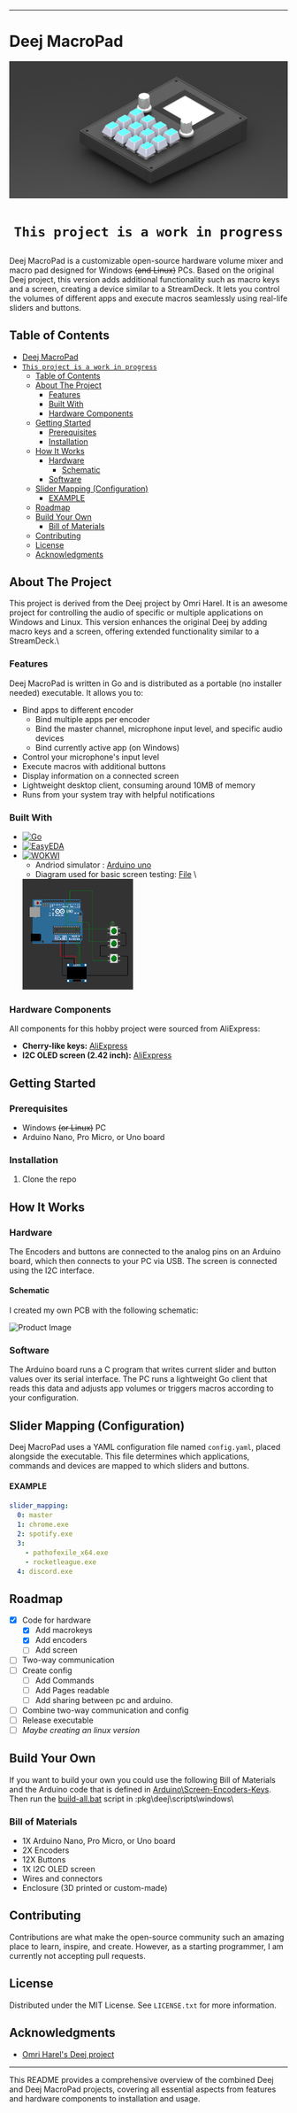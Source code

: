
---

# Deej MacroPad

![Deej MacroPad](Readme_Assets\Rendering1.JPG)
# <p align="center"> `This project is a work in progress` </p>
Deej MacroPad is a customizable open-source hardware volume mixer and macro pad designed for Windows ~~(and Linux)~~ PCs. Based on the original Deej project, this version adds additional functionality such as macro keys and a screen, creating a device similar to a StreamDeck. It lets you control the volumes of different apps and execute macros seamlessly using real-life sliders and buttons.

<!-- [![Discord](https://img.shields.io/discord/702940502038937667?logo=discord)](https://discord.gg/nf88NJu)

**[Download the latest release](https://github.com/omriharel/deej/releases/latest) | [Video demonstration](https://youtu.be/VoByJ4USMr8) | [Build video by Tech Always](https://youtu.be/x2yXbFiiAeI)** -->

<!-- > **_New:_** [work-in-progress Deej FAQ](./docs/faq/faq.md)! -->

## Table of Contents

- [Deej MacroPad](#deej-macropad)
- [ `This project is a work in progress` ](#-this-project-is-a-work-in-progress-)
  - [Table of Contents](#table-of-contents)
  - [About The Project](#about-the-project)
    - [Features](#features)
    - [Built With](#built-with)
    - [Hardware Components](#hardware-components)
  - [Getting Started](#getting-started)
    - [Prerequisites](#prerequisites)
    - [Installation](#installation)
  - [How It Works](#how-it-works)
    - [Hardware](#hardware)
      - [Schematic](#schematic)
    - [Software](#software)
  - [Slider Mapping (Configuration)](#slider-mapping-configuration)
      - [EXAMPLE](#example)
  - [Roadmap](#roadmap)
  - [Build Your Own](#build-your-own)
    - [Bill of Materials](#bill-of-materials)
  - [Contributing](#contributing)
  - [License](#license)
  - [Acknowledgments](#acknowledgments)

## About The Project

This project is derived from the Deej project by Omri Harel. It is an awesome project for controlling the audio of specific or multiple applications on Windows and Linux. This version enhances the original Deej by adding macro keys and a screen, offering extended functionality similar to a StreamDeck.\

### Features

Deej MacroPad is written in Go and is distributed as a portable (no installer needed) executable. It allows you to:

- Bind apps to different encoder
  - Bind multiple apps per encoder
  - Bind the master channel, microphone input level, and specific audio devices
  - Bind currently active app (on Windows)
- Control your microphone's input level
- Execute macros with additional buttons
- Display information on a connected screen
- Lightweight desktop client, consuming around 10MB of memory
- Runs from your system tray with helpful notifications

### Built With

- [![Go][Go.js]][Golang-url]
- [![EasyEDA][EasyEDA.js]][EasyEDA-url]
- [![WOKWI][wokwi.js]][Wokwi-url]
  - Andriod simulator : [Arduino uno](https://wokwi.com/projects/new/arduino-uno)
  - Diagram used for basic screen testing: [File](.\Readme_Assets\WOKWI_ArdionoUno_diagram.json) \
   <img src="Readme_Assets\Arduino simulator hardware setup.png" alt="Logo" width="200" height="200" >
<!-- - [![Arduino][Arduino.js]][Arduino-url] -->

### Hardware Components

All components for this hobby project were sourced from AliExpress:

- **Cherry-like keys:** [AliExpress](https://nl.aliexpress.com/item/1005001771511348.html)
- **I2C OLED screen (2.42 inch):** [AliExpress](https://nl.aliexpress.com/item/1005006345983913.html)

## Getting Started

### Prerequisites

- Windows ~~(or Linux)~~ PC
- Arduino Nano, Pro Micro, or Uno board

### Installation

1. Clone the repo
   <!-- ```sh
   git clone https://github.com/n-avontuur/deej.git
   ``` -->
<!-- 2. Download and install the latest [release](https://github.com/omriharel/deej/releases/latest). -->

## How It Works

### Hardware

The Encoders and buttons are connected to the analog pins on an Arduino board, which then connects to your PC via USB. The screen is connected using the I2C interface.

#### Schematic

I created my own PCB with the following schematic:

![Product Image](assets/schematic.png)

### Software

The Arduino board runs a C program that writes current slider and button values over its serial interface. The PC runs a lightweight Go client that reads this data and adjusts app volumes or triggers macros according to your configuration.

## Slider Mapping (Configuration)

Deej MacroPad uses a YAML configuration file named `config.yaml`, placed alongside the executable. This file determines which applications, commands and devices are mapped to which sliders and buttons.

#### EXAMPLE 
```yaml
slider_mapping:
  0: master
  1: chrome.exe
  2: spotify.exe
  3:
    - pathofexile_x64.exe
    - rocketleague.exe
  4: discord.exe
```

## Roadmap

- [X] Code for hardware 
  - [X] Add macrokeys
  - [X] Add encoders
  - [ ] Add screen 
- [ ] Two-way communication
- [ ] Create config
  - [ ] Add Commands 
  - [ ] Add Pages readable 
  - [ ] Add sharing between pc and arduino.
- [ ] Combine two-way communication and config
- [ ] Release executable 
- [ ] _Maybe creating an linux version_

## Build Your Own
If you want to build your own you could use the following Bill of Materials and the Arduino code that is defined in [Arduino\Screen-Encoders-Keys](arduino\Screen-Encoders-Keys).\
Then run the [build-all.bat](pkg\deej\scripts\windows\build-all.bat) script in :pkg\deej\scripts\windows\

### Bill of Materials

- 1X Arduino Nano, Pro Micro, or Uno board
- 2X  Encoders
- 12X Buttons
- 1X I2C OLED screen
- Wires and connectors
- Enclosure (3D printed or custom-made)

<!-- ### Thingiverse Collection

Browse community-created 3D designs on [Thingiverse](https://thingiverse.com/omriharel/collections/deej). -->

<!-- ### Build Procedure

1. Connect components according to the schematic.
2. Flash the Arduino with the provided sketch.  
~~3. Run the Deej executable on your PC.~~

## How to Run 

### Windows


~~Just run the executable.~~
-->

## Contributing

Contributions are what make the open-source community such an amazing place to learn, inspire, and create. However, as a starting programmer, I am currently not accepting pull requests.

## License

Distributed under the MIT License. See `LICENSE.txt` for more information.


## Acknowledgments

- [Omri Harel's Deej project](https://github.com/omriharel/deej)

---

This README provides a comprehensive overview of the combined Deej and Deej MacroPad projects, covering all essential aspects from features and hardware components to installation and usage.


<!-- Example of making link to images -->
[product-screenshot]: images/screenshot.png

[WOKWI-url]: https://wokwi.com
[wokwi.js]: https://img.shields.io/badge/wokwi-black


[EasyEDA-url]: https://easyeda.com/
[EasyEDA.js]: https://img.shields.io/badge/EasyEDA-blue


[Arduino.js]:https://img.shields.io/badge/Arduino-green
[arduino-url]: https://www.arduino.cc/

[Go.js]:https://img.shields.io/badge/Go-blue
[GoLang-url]: https://golang.org/
